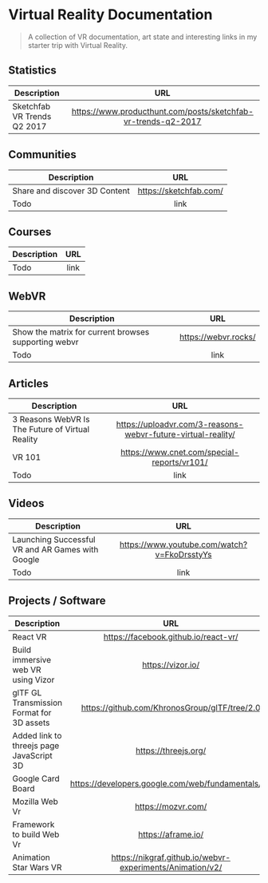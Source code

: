 # Virtual Reality Documentation
> A collection of VR documentation, art state and interesting links in my starter trip with Virtual Reality.

## Statistics 

| Description   | URL           | 
| ------------- |:-------------:| 
| Sketchfab VR Trends Q2 2017 | https://www.producthunt.com/posts/sketchfab-vr-trends-q2-2017 | 

## Communities

| Description   | URL           | 
| ------------- |:-------------:| 
| Share and discover 3D Content | https://sketchfab.com/  |
| Todo  | link | 

## Courses

| Description   | URL           | 
| ------------- |:-------------:| 
| Todo  | link | 

## WebVR

| Description   | URL           | 
| ------------- |:-------------:| 
| Show the matrix for current browses supporting webvr | https://webvr.rocks/ |
| Todo  | link | 

## Articles

| Description   | URL           | 
| ------------- |:-------------:| 
| 3 Reasons WebVR Is The Future of Virtual Reality  | https://uploadvr.com/3-reasons-webvr-future-virtual-reality/  |
| VR 101  | https://www.cnet.com/special-reports/vr101/ | 
| Todo  | link | 

## Videos

| Description   | URL           | 
| ------------- |:-------------:| 
| Launching Successful VR and AR Games with Google | https://www.youtube.com/watch?v=FkoDrsstyYs | 
| Todo  | link | 

## Projects / Software

| Description   | URL           | 
| ------------- |:-------------:| 
| React VR | https://facebook.github.io/react-vr/ |
| Build immersive web VR using Vizor | https://vizor.io/ |
| glTF GL Transmission Format for 3D assets| https://github.com/KhronosGroup/glTF/tree/2.0 |
| Added link to threejs page JavaScript 3D | https://threejs.org/ |
| Google Card Board  | https://developers.google.com/web/fundamentals/vr/ | 
| Mozilla Web Vr  | https://mozvr.com/ | 
| Framework to build Web Vr  | https://aframe.io/ | 
| Animation Star Wars VR  | https://nikgraf.github.io/webvr-experiments/Animation/v2/ | 


